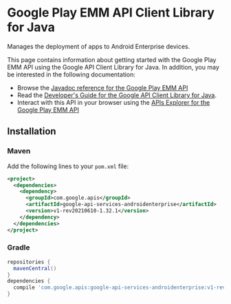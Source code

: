 # Google Play EMM API Client Library for Java

Manages the deployment of apps to Android Enterprise devices.

This page contains information about getting started with the Google Play EMM API
using the Google API Client Library for Java. In addition, you may be interested
in the following documentation:

* Browse the [Javadoc reference for the Google Play EMM API][javadoc]
* Read the [Developer's Guide for the Google API Client Library for Java][google-api-client].
* Interact with this API in your browser using the [APIs Explorer for the Google Play EMM API][api-explorer]

## Installation

### Maven

Add the following lines to your `pom.xml` file:

```xml
<project>
  <dependencies>
    <dependency>
      <groupId>com.google.apis</groupId>
      <artifactId>google-api-services-androidenterprise</artifactId>
      <version>v1-rev20210610-1.32.1</version>
    </dependency>
  </dependencies>
</project>
```

### Gradle

```gradle
repositories {
  mavenCentral()
}
dependencies {
  compile 'com.google.apis:google-api-services-androidenterprise:v1-rev20210610-1.32.1'
}
```

[javadoc]: https://googleapis.dev/java/google-api-services-androidenterprise/latest/index.html
[google-api-client]: https://github.com/googleapis/google-api-java-client/
[api-explorer]: https://developers.google.com/apis-explorer/#p/androidenterprise/v1/
